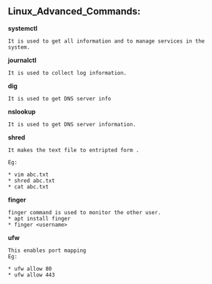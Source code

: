 ## Linux_Advanced_Commands:

**systemctl**
```
It is used to get all information and to manage services in the system.
```
**journalctl**
```
It is used to collect log information.
```
**dig**
```
It is used to get DNS server info
```
**nslookup**
```
It is used to get DNS server information.
```
**shred**
```
It makes the text file to entripted form .

Eg:

* vim abc.txt
* shred abc.txt
* cat abc.txt
```
**finger**
```
finger command is used to monitor the other user.
* apt install finger
* finger <username>
```
**ufw**
```
This enables port mapping
Eg:

* ufw allow 80
* ufw allow 443
```

